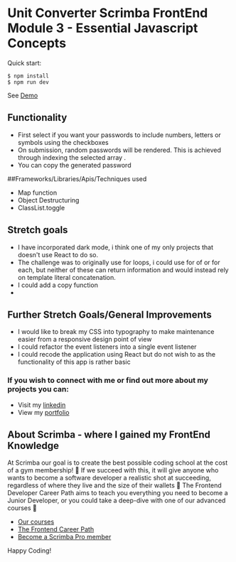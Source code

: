 # Unit Converter  Scrimba FrontEnd Module 3 - Essential Javascript Concepts 

Quick start:

```
$ npm install
$ npm run dev
````

See [Demo](https://shahs-unit-converter.netlify.app/)


## Functionality
- First select if you want your passwords to include numbers, letters or symbols using the checkboxes
- On submission, random passwords will be rendered. This is achieved through indexing the selected array . 
- You can copy the generated password 

##Frameworks/Libraries/Apis/Techniques used
- Map function 
- Object Destructuring 
- ClassList.toggle

## Stretch goals
- I have incorporated dark mode, i think one of my only projects that doesn't use React to do so.
- The challenge was to originally use for loops, i could use for of or for each, but neither of these can return information and would instead rely on template literal concatenation. 
- I could add a copy function
- 
## Further Stretch Goals/General Improvements
- I would like to break my CSS into typography to make maintenance easier from a responsive design point of view
- I could refactor the event listeners into a single event listener
- I could recode the application using React but do not wish to as the functionality of this app is rather basic

### If you wish to connect with me or find out more about my projects you can:
- Visit my [linkedin](https://www.linkedin.com/in/shah-aowal-17b59653/)
- View my [portfolio](https://shahs-portfolio.netlify.app/)

## About Scrimba - where I gained my FrontEnd Knowledge

At Scrimba our goal is to create the best possible coding school at the cost of a gym membership! 💜
If we succeed with this, it will give anyone who wants to become a software developer a realistic shot at succeeding, regardless of where they live and the size of their wallets 🎉
The Frontend Developer Career Path aims to teach you everything you need to become a Junior Developer, or you could take a deep-dive with one of our advanced courses 🚀

- [Our courses](https://scrimba.com/allcourses)
- [The Frontend Career Path](https://scrimba.com/learn/frontend)
- [Become a Scrimba Pro member](https://scrimba.com/pricing)

Happy Coding!

